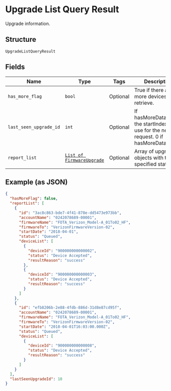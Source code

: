 
# Upgrade List Query Result

Upgrade information.

## Structure

`UpgradeListQueryResult`

## Fields

| Name | Type | Tags | Description |
|  --- | --- | --- | --- |
| `has_more_flag` | `bool` | Optional | True if there are more devices to retrieve. |
| `last_seen_upgrade_id` | `int` | Optional | If hasMoreData=true, the startIndex to use for the next request. 0 if hasMoreData=false. |
| `report_list` | [`List of FirmwareUpgrade`](../../doc/models/firmware-upgrade.md) | Optional | Array of upgrade objects with the specified status. |

## Example (as JSON)

```json
{
  "hasMoreFlag": false,
  "reportList": [
    {
      "id": "3ac8c863-bde7-4f41-878e-dd5473e973bb",
      "accountName": "0242078689-00001",
      "firmwareName": "FOTA_Verizon_Model-A_01To02_HF",
      "firmwareTo": "VerizonFirmwareVersion-02",
      "startDate": "2018-04-01",
      "status": "Queued",
      "deviceList": [
        {
          "deviceId": "900000000000002",
          "status": "Device Accepted",
          "resultReason": "success"
        },
        {
          "deviceId": "900000000000003",
          "status": "Device Accepted",
          "resultReason": "success"
        }
      ]
    },
    {
      "id": "efb8206b-2e88-4fdb-886d-31d8e87cd95f",
      "accountName": "0242078689-00001",
      "firmwareName": "FOTA_Verizon_Model-A_01To02_HF",
      "firmwareTo": "VerizonFirmwareVersion-02",
      "startDate": "2018-04-01T16:03:00.000Z",
      "status": "Queued",
      "deviceList": [
        {
          "deviceId": "900000000000008",
          "status": "Device Accepted",
          "resultReason": "success"
        }
      ]
    }
  ],
  "lastSeenUpgradeId": 10
}
```

